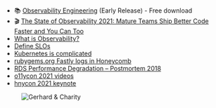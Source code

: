 - 📚 [Observability Engineering](https://info.honeycomb.io/observability-engineering-oreilly-book-preview-0) (Early Release) - Free download
- 🎬 [The State of Observability 2021: Mature Teams Ship Better Code Faster and You Can Too](https://www.youtube.com/watch?v=W3UU2lsQDoo)
- [What is Observability?](https://www.honeycomb.io/what-is-observability/)
- [Define SLOs](https://www.honeycomb.io/slo/)
- [Kubernetes is complicated](https://www.honeycomb.io/kubernetes/)
- [rubygems.org Fastly logs in Honeycomb](https://ui.honeycomb.io/ruby-together/datasets/rubygems.org)
- [RDS Performance Degradation – Postmortem 2018](https://www.honeycomb.io/blog/rds-performance-degradation-postmortem/)
- [o11ycon 2021 videos](https://www.youtube.com/watch?v=GlVstLKIYUY&list=PLlmOKTb2JQLOk9jn3wUjh8iK5q1pZSL-3)
- [hnycon 2021 keynote](https://www.youtube.com/watch?v=EJai7CbV9mY&list=PLlmOKTb2JQLM-mfuucJ2VXY2_SDp9pe6E)

<figure class="richtext-figure richtext-figure--full">
  <img src="https://cdn.changelog.com/shipit/shipit-11--charity-majors.jpg" alt="Gerhard & Charity" loading="lazy">
</figure>
